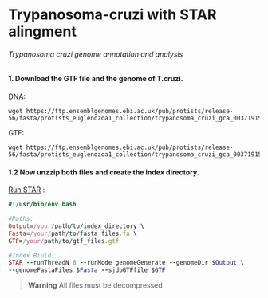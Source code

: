 # Trypanosoma-cruzi with STAR alingment
###### Trypanosoma cruzi genome annotation and analysis

#### 1. Download the GTF file and the genome of T.cruzi.


DNA:
```
wget https://ftp.ensemblgenomes.ebi.ac.uk/pub/protists/release-56/fasta/protists_euglenozoa1_collection/trypanosoma_cruzi_gca_003719155/dna/Trypanosoma_cruzi_gca_003719155.ASM371915v1.dna.toplevel.fa.gz
```


GTF:
```
wget https://ftp.ensemblgenomes.ebi.ac.uk/pub/protists/release-56/fasta/protists_euglenozoa1_collection/trypanosoma_cruzi_gca_003719155/dna/Trypanosoma_cruzi_gca_003719155.ASM371915v1.dna.toplevel.fa.gz
```

#### 1.2 Now unzzip both files and create the index directory.

[Run STAR](https://github.com/Dante-von-Zuben/Trypanosoma-cruzi-genome/blob/main/README.md) :
```ruby
#!/usr/bin/env bash

#Paths:
Output=/your/path/to/index_directory \
Fasta=/your/path/to/fasta_files.fa \
GTF=/your/path/to/gtf_files.gtf

#Index Biuld:
STAR --runThreadN 8 --runMode genomeGenerate --genomeDir $Output \
--genomeFastaFiles $Fasta --sjdbGTFfile $GTF
```
> **Warning**
> All files must be decompressed

